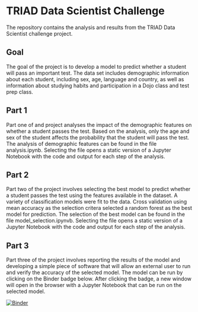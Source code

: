 # TRIAD Data Scientist Challenge

The repository contains the analysis and results from the TRIAD Data Scientist challenge project. 

## Goal 

The goal of the project is to develop a model to predict whether a student will pass an important test. The data set includes demographic information about each student, including sex, age, language and country, as well as information about studying habits and participation in a Dojo class and test prep class. 

## Part 1

Part one of and project analyses the impact of the demographic features on whether a student passes the test. Based on the analysis, only the age and sex of the student affects the probability that the student will pass the test. The analysis of demographic features can be found in the file analysis.ipynb. Selecting the file opens a static version of a Jupyter Notebook with the code and output for each step of the analysis.  

## Part 2

Part two of the project involves selecting the best model to predict whether a student passes the test using the features available in the dataset. A variety of classification models were fit to the data. Cross validation using mean accuracy as the selection critera selected a random forest as the best model for prediction. The selection of the best model can be found in the file model_selection.ipynvb. Selecting the file opens a static version of a Jupyter Notebook with the code and output for each step of the analysis. 

## Part 3 

Part three of the project involves reporting the results of the model and developing a simple piece of software that will allow an external user to run and verify the accuracy of the selected model. The model can be run by clicking on the Binder badge below. After clicking the badge, a new window will open in the browser with a Jupyter Notebook that can be run on the selected model.  

[![Binder](https://mybinder.org/badge_logo.svg)](https://mybinder.org/v2/gh/akhullar001/triad-challenge/master?filepath=model_run.ipynb)
